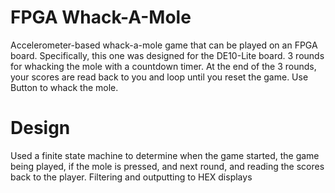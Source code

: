 # FPGA Whack-A-Mole
Accelerometer-based whack-a-mole game that can be played on an FPGA board. Specifically, this one was designed for the DE10-Lite board.
3 rounds for whacking the mole with a countdown timer. At the end of the 3 rounds, your scores are read back to you and loop until you reset the game.
Use Button to whack the mole.

# Design
Used a finite state machine to determine when the game started, the game being played, if the mole is pressed, and next round, and reading the scores back to the player.
Filtering and outputting to HEX displays
